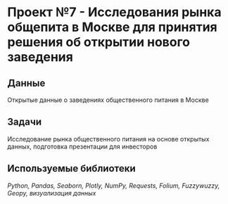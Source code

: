 # Проект №7 - Исследования рынка общепита в Москве для принятия решения об открытии нового заведения


## Данные

Открытые данные о заведениях общественного питания в Москве

## Задачи

Исследование рынка общественного питания на основе открытых данных, подготовка презентации для инвесторов

## Используемые библиотеки
*Python, Pandas, Seaborn, Plotly, NumPy, Requests, Folium, Fuzzywuzzy, Geopy, визуализация данных*
